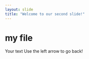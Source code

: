 ```yaml
---
layout: slide
title: "Welcome to our second slide!"
---
```

# my file
Your text
Use the left arrow to go back!
